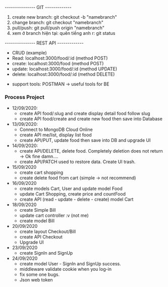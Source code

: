 --------------- GIT -------------
1. create new branch: git checkout -b "namebranch"
2. change branch: git checkout "namebranch"
3. pull/push: git pull/push origin "namebranch"
4. xem ở branch hiện tại: quên tiếng anh r: git status

--------------- REST API -------------
- CRUD (example)
- Read:   localhost:3000/food/:id (method POST)
- create: localhost:3000/food (method POST)
- update: localhost:3000/food/:id (method UPDATE)
- delete: localhost:3000/food/:id (method DELETE)

* support tools: POSTMAN -> useful tools for BE
### Process Project 
- 12/09/2020: 	
	+ create API food/:slug and create display detail food follow slug 
	+ create API food/create and create new food then save into Database
- 13/09/2020:
	+ Connect to MongoDB Cloud Online
	+ create API me/list, display list food 
	+ create API/PUT, update food then save into DB and upgrade UI
- 14/09/2020:
	+ create API/DELETE, delete food. Completely deletion does not return -> Ok fine damn....
	+ create API/PATCH used to restore data. Create UI trash. 
- 15/09/2020
	+ create cart shopping 
	+ create delete food from cart (simple -> not recommend)
- 16/09/2020
	+ create models Cart, User and update model Food
	+ update Cart Shopping, create price and countFood
	+ create API (read - update - delete - create) model Cart
- 18/09/2020
	+ create Simple Bill
	+ update cart controller :v (not me)
	+ create model Bill
- 20/09/2020
	+ create layout Checkout/Bill
	+ create API Checkout
	+ Upgrade UI 
- 23/09/2020
	+ create SignIn and SignUp
- 24/09/2020
	+ create model User - SignIn and SignUp success.
	+ middleware validate cookie when you log-in
	+ fix some one bugs.
	+ Json web token